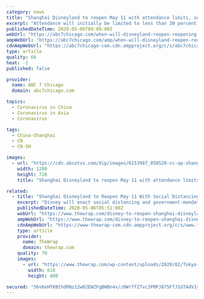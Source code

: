 ```yaml
---
category: news
title: "Shanghai Disneyland to reopen May 11 with attendance limits, social distancing"
excerpt: "Attendance will initially be limited to less than 30 percent of the park's capacity, Disney CEO Bob Chapek said."
publishedDateTime: 2020-05-06T04:09:00Z
webUrl: "https://abc7chicago.com/when-will-disneyland-reopen-reopening-walt-disney-world-company/6153933/"
ampWebUrl: "https://abc7chicago.com/amp/when-will-disneyland-reopen-reopening-walt-disney-world-company/6153933/"
cdnAmpWebUrl: "https://abc7chicago-com.cdn.ampproject.org/c/s/abc7chicago.com/amp/when-will-disneyland-reopen-reopening-walt-disney-world-company/6153933/"
type: article
quality: 66
heat: -1
published: false

provider:
  name: ABC 7 Chicago
  domain: abc7chicago.com

topics:
  - Coronavirus in China
  - Coronavirus in Asia
  - Coronavirus

tags:
  - China-Shanghai
  - CN
  - CN-SH

images:
  - url: "https://cdn.abcotvs.com/dip/images/6153987_050520-cc-ap-shanghai-disneyland-file-img.jpg"
    width: 1280
    height: 720
    title: "Shanghai Disneyland to reopen May 11 with attendance limits, social distancing"

related:
  - title: "Shanghai Disneyland to Reopen May 11 With Social Distancing"
    excerpt: "Disney will enact social distancing and government-mandated precautions, such as mask requirements and temperature screenings"
    publishedDateTime: 2020-05-06T05:51:00Z
    webUrl: "https://www.thewrap.com/disney-to-reopen-shanghai-disneyland-may-11-with-social-distancing/"
    ampWebUrl: "https://www.thewrap.com/disney-to-reopen-shanghai-disneyland-may-11-with-social-distancing/amp/"
    cdnAmpWebUrl: "https://www-thewrap-com.cdn.ampproject.org/c/s/www.thewrap.com/disney-to-reopen-shanghai-disneyland-may-11-with-social-distancing/amp/"
    type: article
    provider:
      name: TheWrap
      domain: thewrap.com
    quality: 70
    images:
      - url: "https://www.thewrap.com/wp-content/uploads/2020/02/Tokyo-Disneyland-Getty-Images-618x400.jpg"
        width: 618
        height: 400

secured: "56vKeHTKBthdRNz12w02EWZFgBWBn4x//8WrffZ7vc3FMPJ875FfJ1GTAdV1yzsVlo4Rv6EheaZPAbn02aeYCfXNjaXMl+4D+gK3lld8rd9Z6OyjcxLktrDmWEGSOq1UcOlMY4KVu+1Pth9uyGhTXeY6dk7L/ldwi2nRYkc2dJB25xl8T9qZavf3iPIabDT1bhg+ewe6es/bVdSXLs0xc6CWUOniJtAKRlVnvjxZk8xOI/IBfzx6YD+xZXNNwrMRTLG8BOAzXKXK4nAGRlY2OCV8TzS01YKNj1VYf+JIxy4/KI4FIorBqseEh9IpDN0u;wMFYS+Voq2MzeZFeKNVXew=="
---
```


